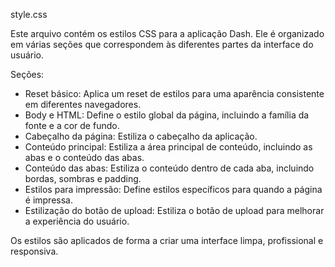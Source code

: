 style.css

Este arquivo contém os estilos CSS para a aplicação Dash. Ele é organizado em várias seções que correspondem
às diferentes partes da interface do usuário.

Seções:
- Reset básico: Aplica um reset de estilos para uma aparência consistente em diferentes navegadores.
- Body e HTML: Define o estilo global da página, incluindo a família da fonte e a cor de fundo.
- Cabeçalho da página: Estiliza o cabeçalho da aplicação.
- Conteúdo principal: Estiliza a área principal de conteúdo, incluindo as abas e o conteúdo das abas.
- Conteúdo das abas: Estiliza o conteúdo dentro de cada aba, incluindo bordas, sombras e padding.
- Estilos para impressão: Define estilos específicos para quando a página é impressa.
- Estilização do botão de upload: Estiliza o botão de upload para melhorar a experiência do usuário.

Os estilos são aplicados de forma a criar uma interface limpa, profissional e responsiva.

